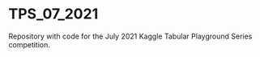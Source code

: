 # TPS_07_2021

Repository with code for the July 2021 Kaggle Tabular Playground Series competition.
